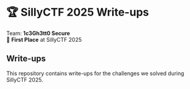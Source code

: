 # 🏆 SillyCTF 2025 Write-ups  

Team: **1c3Gh3tt0 Secure**  
🥇 **First Place** at SillyCTF 2025  

## Write-ups  
This repository contains write-ups for the challenges we solved during SillyCTF 2025.  

